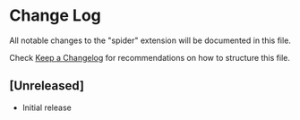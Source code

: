 # Change Log
All notable changes to the "spider" extension will be documented in this file.

Check [Keep a Changelog](http://keepachangelog.com/) for recommendations on how to structure this file.

## [Unreleased]
- Initial release